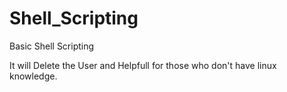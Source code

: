 # Shell_Scripting
Basic Shell Scripting

It will Delete the User and Helpfull for those who don't have linux knowledge.
